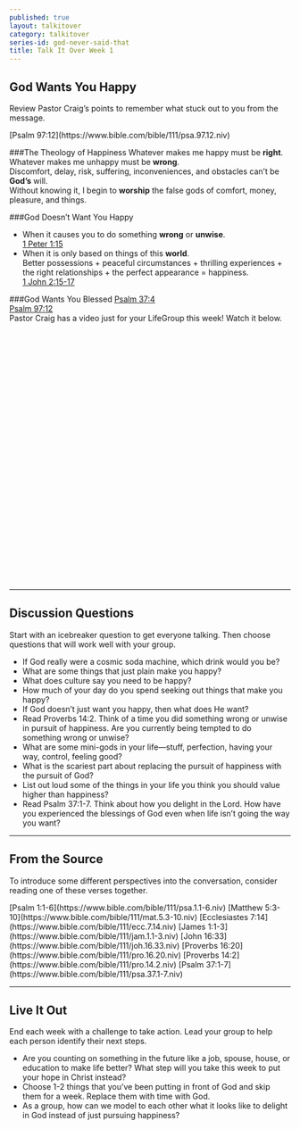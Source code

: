 ```yaml
---
published: true
layout: talkitover
category: talkitover
series-id: god-never-said-that
title: Talk It Over Week 1
---
```


## God Wants You Happy
<p class="lead">Review Pastor Craig’s points to remember what stuck out to you from the message.</p> 
[Psalm 97:12](https://www.bible.com/bible/111/psa.97.12.niv)  

###The Theology of Happiness
Whatever makes me happy must be **right**. Whatever makes me unhappy must be **wrong**.  
Discomfort, delay, risk, suffering, inconveniences, and obstacles can’t be **God’s** will.  
Without knowing it, I begin to **worship** the false gods of comfort, money, pleasure, and things.

###God Doesn’t Want You Happy
* When it causes you to do something **wrong** or **unwise**.  
[1 Peter 1:15](https://www.bible.com/bible/111/1pe.1.15.niv)  
* When it is only based on things of this **world**.  
Better possessions + peaceful circumstances + thrilling experiences + the right relationships + the perfect appearance = happiness.  
[1 John 2:15-17](https://www.bible.com/bible/111/1jo.2.15-17.niv)  

###God Wants You Blessed
[Psalm 37:4](https://www.bible.com/bible/111/psa.37.4.niv)  
[Psalm 97:12](https://www.bible.com/bible/111/psa.97.12.niv)  
Pastor Craig has a video just for your LifeGroup this week! Watch it below.

<div id="wistia_as0ipfdtmc" class="wistia_embed" style="width:800px;height:450px;"> </div>
<script charset="ISO-8859-1" src="//fast.wistia.com/assets/external/E-v1.js"></script>
<script>
wistiaEmbed = Wistia.embed("as0ipfdtmc", {
  videoFoam: true
});
</script>

* * *

## Discussion Questions
<p class="lead">Start with an icebreaker question to get everyone talking. Then choose questions that will work well with your group.</p>

* If God really were a cosmic soda machine, which drink would you be?
* What are some things that just plain make you happy?
* What does culture say you need to be happy?
* How much of your day do you spend seeking out things that make you happy?
* If God doesn’t just want you happy, then what does He want?
* Read Proverbs 14:2. Think of a time you did something wrong or unwise in pursuit of happiness. Are you currently being tempted to do something wrong or unwise?
* What are some mini-gods in your life—stuff, perfection, having your way, control, feeling good?
* What is the scariest part about replacing the pursuit of happiness with the pursuit of God?
* List out loud some of the things in your life you think you should value higher than happiness?
* Read Psalm 37:1-7. Think about how you delight in the Lord. How have you experienced the blessings of God even when life isn’t going the way you want?

* * *

## From the Source
<p class="lead">To introduce some different perspectives into the conversation, consider reading one of these verses together.</p>
[Psalm 1:1-6](https://www.bible.com/bible/111/psa.1.1-6.niv) [Matthew 5:3-10](https://www.bible.com/bible/111/mat.5.3-10.niv) [Ecclesiastes 7:14](https://www.bible.com/bible/111/ecc.7.14.niv) [James 1:1-3](https://www.bible.com/bible/111/jam.1.1-3.niv) [John 16:33](https://www.bible.com/bible/111/joh.16.33.niv) [Proverbs 16:20](https://www.bible.com/bible/111/pro.16.20.niv) [Proverbs 14:2](https://www.bible.com/bible/111/pro.14.2.niv) [Psalm 37:1-7](https://www.bible.com/bible/111/psa.37.1-7.niv)

* * *

## Live It Out
<p class="lead">End each week with a challenge to take action. Lead your group to help each person identify their next steps.</p>

* Are you counting on something in the future like a job, spouse, house, or education to make life better? What step will you take this week to put your hope in Christ instead?
* Choose 1-2 things that you’ve been putting in front of God and skip them for a week. Replace them with time with God.
* As a group, how can we model to each other what it looks like to delight in God instead of just pursuing happiness?
